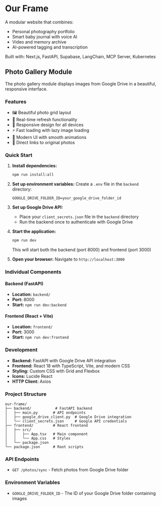 # Our Frame

A modular website that combines:
- Personal photography portfolio
- Smart baby journal with voice AI
- Video and memory archive
- AI-powered tagging and transcription

Built with: Next.js, FastAPI, Supabase, LangChain, MCP Server, Kubernetes

## Photo Gallery Module

The photo gallery module displays images from Google Drive in a beautiful, responsive interface.

### Features

- 🖼️ Beautiful photo grid layout
- 🔄 Real-time refresh functionality
- 📱 Responsive design for all devices
- ⚡ Fast loading with lazy image loading
- 🎨 Modern UI with smooth animations
- 🔗 Direct links to original photos

### Quick Start

1. **Install dependencies:**
   ```bash
   npm run install:all
   ```

2. **Set up environment variables:**
   Create a `.env` file in the `backend` directory:
   ```
   GOOGLE_DRIVE_FOLDER_ID=your_google_drive_folder_id
   ```

3. **Set up Google Drive API:**
   - Place your `client_secrets.json` file in the `backend` directory
   - Run the backend once to authenticate with Google Drive

4. **Start the application:**
   ```bash
   npm run dev
   ```
   This will start both the backend (port 8000) and frontend (port 3000)

5. **Open your browser:**
   Navigate to `http://localhost:3000`

### Individual Components

#### Backend (FastAPI)
- **Location:** `backend/`
- **Port:** 8000
- **Start:** `npm run dev:backend`

#### Frontend (React + Vite)
- **Location:** `frontend/`
- **Port:** 3000
- **Start:** `npm run dev:frontend`

### Development

- **Backend:** FastAPI with Google Drive API integration
- **Frontend:** React 18 with TypeScript, Vite, and modern CSS
- **Styling:** Custom CSS with Grid and Flexbox
- **Icons:** Lucide React
- **HTTP Client:** Axios

### Project Structure

```
our-frame/
├── backend/           # FastAPI backend
│   ├── main.py       # API endpoints
│   ├── google_drive_client.py  # Google Drive integration
│   └── client_secrets.json     # Google API credentials
├── frontend/         # React frontend
│   ├── src/
│   │   ├── App.tsx   # Main component
│   │   └── App.css   # Styles
│   └── package.json
└── package.json      # Root scripts
```

### API Endpoints

- `GET /photos/sync` - Fetch photos from Google Drive folder

### Environment Variables

- `GOOGLE_DRIVE_FOLDER_ID` - The ID of your Google Drive folder containing images
